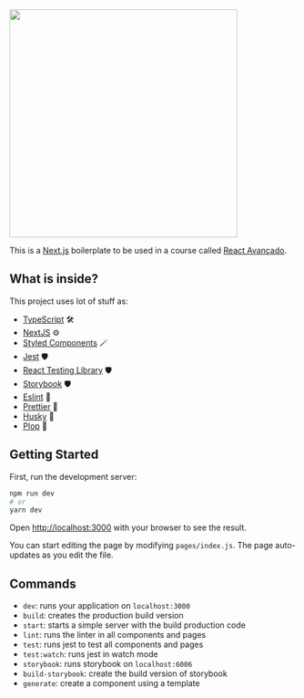 <img src="https://raw.githubusercontent.com/React-Avancado/boilerplate/master/public/img/logo-gh.svg" width="400">


This is a [Next.js](https://nextjs.org/) boilerplate to be used in a course called [React Avançado](https://reactavancado.com.br/).

## What is inside?

This project uses lot of stuff as:

- [TypeScript](https://www.typescriptlang.org/) 🛠️
- [NextJS](https://nextjs.org/) ⚙️
- [Styled Components](https://styled-components.com/) 🪄
- [Jest](https://jestjs.io/) 🛡️
- [React Testing Library](https://testing-library.com/docs/react-testing-library/intro) 🛡️
- [Storybook](https://storybook.js.org/) 🛡️
- [Eslint](https://eslint.org/) 🎯
- [Prettier](https://prettier.io/) 🎯
- [Husky](https://github.com/typicode/husky) 📌
- [Plop](https://github.com/plopjs/plop) 🔎

## Getting Started

First, run the development server:

```bash
npm run dev
# or
yarn dev
```

Open [http://localhost:3000](http://localhost:3000) with your browser to see the result.

You can start editing the page by modifying `pages/index.js`. The page auto-updates as you edit the file.

## Commands

- `dev`: runs your application on `localhost:3000`
- `build`: creates the production build version
- `start`: starts a simple server with the build production code
- `lint`: runs the linter in all components and pages
- `test`: runs jest to test all components and pages
- `test:watch`: runs jest in watch mode
- `storybook`: runs storybook on `localhost:6006`
- `build-storybook`: create the build version of storybook
- `generate`: create a component using a template

